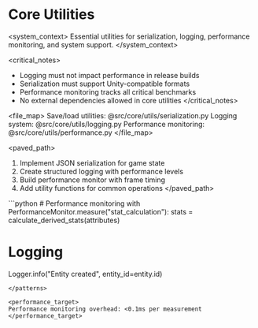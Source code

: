 # Core Utilities

<system_context>
Essential utilities for serialization, logging, performance monitoring, and system support.
</system_context>

<critical_notes>
- Logging must not impact performance in release builds
- Serialization must support Unity-compatible formats
- Performance monitoring tracks all critical benchmarks
- No external dependencies allowed in core utilities
</critical_notes>

<file_map>
Save/load utilities: @src/core/utils/serialization.py
Logging system: @src/core/utils/logging.py
Performance monitoring: @src/core/utils/performance.py
</file_map>

<paved_path>
1. Implement JSON serialization for game state
2. Create structured logging with performance levels
3. Build performance monitor with frame timing
4. Add utility functions for common operations
</paved_path>

<patterns>
```python
# Performance monitoring
with PerformanceMonitor.measure("stat_calculation"):
    stats = calculate_derived_stats(attributes)

# Logging
Logger.info("Entity created", entity_id=entity.id)
```
</patterns>

<performance_target>
Performance monitoring overhead: <0.1ms per measurement
</performance_target>